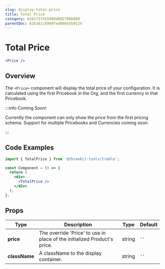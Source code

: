 ```yaml
---
slug: display-total-price
title: Total Price
category: 6261727455090d002780b880
parentDoc: 62b381c6969fed008e5b9124
---
```


# Total Price

```jsx
<Price />
```

## Overview

The `<Price>` component will display the total price of your configuration. It is calculated using the first Pricebook in the Org, and the first currency in that Pricebook.

<!-- It is built using the [usePrice() hook](#use-price). -->

:::info Coming Soon!

Currently the component can only show the price from the first pricing schema. Support for multiple Pricebooks and Currencies coming soon.

:::

## Code Examples

```jsx
import { TotalPrice } from '@threekit-tools/treble';

const Component = () => {
  return (
    <div>
      <TotalPrice />
    </div>
  );
};
```

## Props

| Type          | Description                                                              | Type   | Default |
| ------------- | ------------------------------------------------------------------------ | ------ | ------- |
| **price**     | The override 'Price' to use in place of the initialized Product's price. | string | `''`    |
| **className** | A className to the display container.                                    | string | `''`    |
